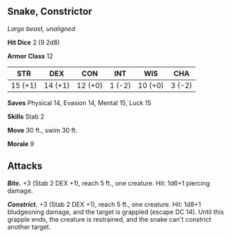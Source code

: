 ## Snake, Constrictor

*Large beast, unaligned*

**Hit Dice** 2 (9 2d8)

**Armor Class** 12

| STR     | DEX     | CON     | INT     | WIS     | CHA     |
|---------|---------|---------|---------|---------|---------|
| 15 (+1) | 14 (+1) | 12 (+0) |  1 (-2) | 10 (+0) |  3 (-2) |

**Saves** Physical 14, Evasion 14, Mental 15, Luck 15

**Skills** Stab 2

**Move** 30 ft., swim 30 ft.

**Morale** 9

## Attacks

***Bite.*** +3 (Stab 2 DEX +1), reach 5 ft., one creature. Hit: 1d6+1 piercing damage.

***Constrict.*** +3 (Stab 2 DEX +1), reach 5 ft., one creature. Hit: 1d8+1 bludgeoning damage, and the target is grappled (escape DC 14). Until this grapple ends, the creature is restrained, and the snake can't constrict another target.

